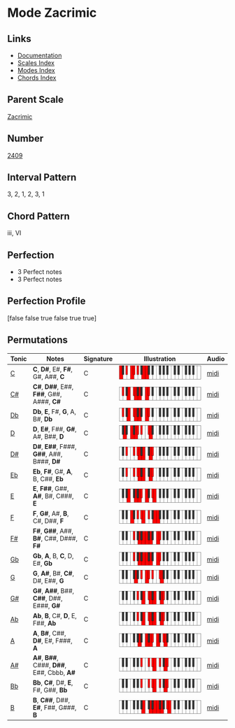 # Mode Zacrimic

## Links

- [Documentation](README.md)
- [Scales Index](Scales.md)
- [Modes Index](Modes.md)
- [Chords Index](Chords.md)

## Parent Scale

[Zacrimic](ScaleZacrimic.md)

## Number

[2409](https://ianring.com/musictheory/scales/2409)

## Interval Pattern

3, 2, 1, 2, 3, 1

## Chord Pattern

iii, VI

## Perfection

- 3 Perfect notes
- 3 Perfect notes

## Perfection Profile

[false false true false true true]

## Permutations

| Tonic | Notes | Signature | Illustration | Audio |
|-------|-------|-----------|--------------|-------|
| [C](ModeCNaturalZacrimic.md) | **C**, **D#**, E#, **F#**, G#, A##, **C** | C | ![CNaturalZacrimic](ModeCNaturalZacrimic.png) | [midi](https://github.com/edipermadi/music/blob/main/docs/ModeCNaturalZacrimic.mid?raw=true) |
| [C#](ModeCSharpZacrimic.md) | **C#**, **D##**, E##, **F##**, G##, A###, **C#** | C | ![CSharpZacrimic](ModeCSharpZacrimic.png) | [midi](https://github.com/edipermadi/music/blob/main/docs/ModeCSharpZacrimic.mid?raw=true) |
| [Db](ModeDFlatZacrimic.md) | **Db**, **E**, F#, **G**, A, B#, **Db** | C | ![DFlatZacrimic](ModeDFlatZacrimic.png) | [midi](https://github.com/edipermadi/music/blob/main/docs/ModeDFlatZacrimic.mid?raw=true) |
| [D](ModeDNaturalZacrimic.md) | **D**, **E#**, F##, **G#**, A#, B##, **D** | C | ![DNaturalZacrimic](ModeDNaturalZacrimic.png) | [midi](https://github.com/edipermadi/music/blob/main/docs/ModeDNaturalZacrimic.mid?raw=true) |
| [D#](ModeDSharpZacrimic.md) | **D#**, **E##**, F###, **G##**, A##, B###, **D#** | C | ![DSharpZacrimic](ModeDSharpZacrimic.png) | [midi](https://github.com/edipermadi/music/blob/main/docs/ModeDSharpZacrimic.mid?raw=true) |
| [Eb](ModeEFlatZacrimic.md) | **Eb**, **F#**, G#, **A**, B, C##, **Eb** | C | ![EFlatZacrimic](ModeEFlatZacrimic.png) | [midi](https://github.com/edipermadi/music/blob/main/docs/ModeEFlatZacrimic.mid?raw=true) |
| [E](ModeENaturalZacrimic.md) | **E**, **F##**, G##, **A#**, B#, C###, **E** | C | ![ENaturalZacrimic](ModeENaturalZacrimic.png) | [midi](https://github.com/edipermadi/music/blob/main/docs/ModeENaturalZacrimic.mid?raw=true) |
| [F](ModeFNaturalZacrimic.md) | **F**, **G#**, A#, **B**, C#, D##, **F** | C | ![FNaturalZacrimic](ModeFNaturalZacrimic.png) | [midi](https://github.com/edipermadi/music/blob/main/docs/ModeFNaturalZacrimic.mid?raw=true) |
| [F#](ModeFSharpZacrimic.md) | **F#**, **G##**, A##, **B#**, C##, D###, **F#** | C | ![FSharpZacrimic](ModeFSharpZacrimic.png) | [midi](https://github.com/edipermadi/music/blob/main/docs/ModeFSharpZacrimic.mid?raw=true) |
| [Gb](ModeGFlatZacrimic.md) | **Gb**, **A**, B, **C**, D, E#, **Gb** | C | ![GFlatZacrimic](ModeGFlatZacrimic.png) | [midi](https://github.com/edipermadi/music/blob/main/docs/ModeGFlatZacrimic.mid?raw=true) |
| [G](ModeGNaturalZacrimic.md) | **G**, **A#**, B#, **C#**, D#, E##, **G** | C | ![GNaturalZacrimic](ModeGNaturalZacrimic.png) | [midi](https://github.com/edipermadi/music/blob/main/docs/ModeGNaturalZacrimic.mid?raw=true) |
| [G#](ModeGSharpZacrimic.md) | **G#**, **A##**, B##, **C##**, D##, E###, **G#** | C | ![GSharpZacrimic](ModeGSharpZacrimic.png) | [midi](https://github.com/edipermadi/music/blob/main/docs/ModeGSharpZacrimic.mid?raw=true) |
| [Ab](ModeAFlatZacrimic.md) | **Ab**, **B**, C#, **D**, E, F##, **Ab** | C | ![AFlatZacrimic](ModeAFlatZacrimic.png) | [midi](https://github.com/edipermadi/music/blob/main/docs/ModeAFlatZacrimic.mid?raw=true) |
| [A](ModeANaturalZacrimic.md) | **A**, **B#**, C##, **D#**, E#, F###, **A** | C | ![ANaturalZacrimic](ModeANaturalZacrimic.png) | [midi](https://github.com/edipermadi/music/blob/main/docs/ModeANaturalZacrimic.mid?raw=true) |
| [A#](ModeASharpZacrimic.md) | **A#**, **B##**, C###, **D##**, E##, Cbbb, **A#** | C | ![ASharpZacrimic](ModeASharpZacrimic.png) | [midi](https://github.com/edipermadi/music/blob/main/docs/ModeASharpZacrimic.mid?raw=true) |
| [Bb](ModeBFlatZacrimic.md) | **Bb**, **C#**, D#, **E**, F#, G##, **Bb** | C | ![BFlatZacrimic](ModeBFlatZacrimic.png) | [midi](https://github.com/edipermadi/music/blob/main/docs/ModeBFlatZacrimic.mid?raw=true) |
| [B](ModeBNaturalZacrimic.md) | **B**, **C##**, D##, **E#**, F##, G###, **B** | C | ![BNaturalZacrimic](ModeBNaturalZacrimic.png) | [midi](https://github.com/edipermadi/music/blob/main/docs/ModeBNaturalZacrimic.mid?raw=true) |
